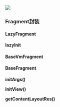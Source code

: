 
 [![](https://jitpack.io/v/xujichang/Fragments.svg)](https://jitpack.io/#xujichang/Fragments)

### Fragment封装


#### LazyFragment

**lazyInit**



#### BaseVmFragment



#### BaseFragment

**initArgs()**

**initView()**

**getContentLayoutRes()**






